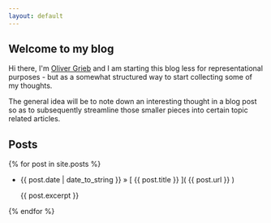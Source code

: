 ```yaml
---
layout: default
---
```


## Welcome to my blog

Hi there, I'm [Oliver Grieb](https://github.com/ogrieb) and I am starting this blog less for representational purposes - but as a somewhat structured way to start collecting some of my thoughts. 

The general idea will be to note down an interesting thought in a blog post so as to subsequently streamline those smaller pieces into certain topic related articles.

## Posts

{% for post in site.posts %}

* {{ post.date | date_to_string }} » [ {{ post.title }} ]( {{ post.url }} )
  
  {{ post.excerpt }}
  
{% endfor %}
